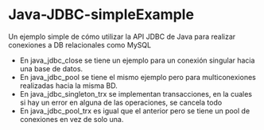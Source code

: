 # Java-JDBC-simpleExample
Un ejemplo simple de cómo utilizar la API JDBC de Java para realizar conexiones a DB relacionales como MySQL

* En java_jdbc_close se tiene un ejemplo para un conexión singular hacia una base de datos.
* En java_jdbc_pool se tiene el mismo ejemplo pero para multiconexiones realizadas hacia la misma BD.
* En java_jdbc_singleton_trx se implementan transacciones, en la cuales si hay un error en alguna de las operaciones, se cancela todo
* En java_jdbc_pool_trx es igual que el anterior pero se tiene un pool de conexiones en vez de solo una.
